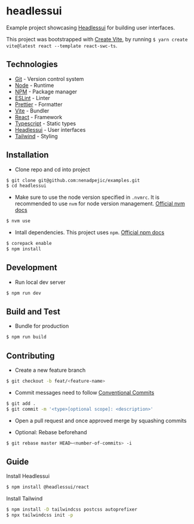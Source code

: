 # headlessui

Example project showcasing [Headlessui](https://headlessui.com/) for building user interfaces.

This project was bootstrapped with [Create Vite](https://github.com/vitejs/vite/tree/main/packages/create-vite), by running `$ yarn create vite@latest react --template react-swc-ts`.

## Technologies

- [Git](https://git-scm.com/) - Version control system
- [Node](https://nodejs.org/en) - Runtime
- [NPM](https://www.npmjs.com/) - Package manager
- [ESLint](https://eslint.org/) - Linter
- [Prettier](https://prettier.io/) - Formatter
- [Vite](https://vitejs.dev/) - Bundler
- [React](https://react.dev/) - Framework
- [Typescript](https://www.typescriptlang.org/) - Static types
- [Headlessui](https://headlessui.com/) - User interfaces
- [Tailwind](https://tailwindcss.com/) - Styling

## Installation

- Clone repo and cd into project

```sh
$ git clone git@github.com:nenadpejic/examples.git
$ cd headlessui
```

- Make sure to use the node version specified in `.nvmrc`. It is recommended to use `nvm` for node version management. [Official nvm docs](https://github.com/nvm-sh/nvm/blob/master/README.md)

```sh
$ nvm use
```

- Intall dependencies. This project uses `npm`. [Official npm docs](https://www.npmjs.com/)

```sh
$ corepack enable
$ npm install
```

## Development

- Run local dev server

```sh
$ npm run dev
```

## Build and Test

- Bundle for production

```sh
$ npm run build
```

## Contributing

- Create a new feature branch

```sh
$ git checkout -b feat/<feature-name>
```

- Commit messages need to follow [Conventional Commits](https://www.conventionalcommits.org/en/v1.0.0/)

```sh
$ git add .
$ git commit -m '<type>[optional scope]: <description>'
```

- Open a pull request and once approved merge by squashing commits

- Optional: Rebase beforehand

```sh
$ git rebase master HEAD~<number-of-commits> -i
```

## Guide

Install Headlessui

```sh
$ npm install @headlessui/react
```

Install Tailwind

```sh
$ npm install -D tailwindcss postcss autoprefixer
$ npx tailwindcss init -p
```
